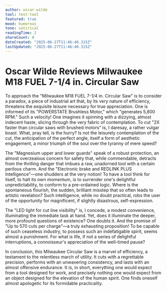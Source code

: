 ```yaml
---
author: oscar-wilde
tool: test-tool
featured: true
mood: humorous
tone: satirical
readingTime: 2
shareCount: 0
dateCreated: "2025-06-27T11:46:40.315Z"
lastUpdated: "2025-06-27T11:46:40.315Z"
---
```


# Oscar Wilde Reviews Milwaukee M18 FUEL 7-1/4 in. Circular Saw

To approach the "Milwaukee M18 FUEL 7-1/4 in. Circular Saw" is to consider a paradox, a piece of industrial art that, by its very nature of efficiency, threatens the exquisite leisure necessary for true appreciation. One is informed of its "POWERSTATE Brushless Motor," which "generates 5,800 RPM." Such a velocity! One imagines it spinning with a dizzying, almost indecent haste, slicing through the very fabric of contemplation. To cut "2X faster than circular saws with brushed motors" is, I daresay, a rather vulgar boast. What, pray tell, is the hurry? Is not the leisurely contemplation of the cut, the anticipation of the perfect angle, itself a form of aesthetic engagement, a minor triumph of the soul over the tyranny of mere speed?

The "Magnesium upper and lower guards" speak of a robust protection, an almost overzealous concern for safety that, while commendable, detracts from the thrilling danger that imbues a raw, unadorned tool with a certain perilous charm. And the "Electronic brake and REDLINK PLUS Intelligence"—one shudders at the very notion! To have a tool think for itself, to halt its own momentum, is to surrender one's delightful unpredictability, to conform to a pre-ordained logic. Where is the spontaneous flourish, the sudden, brilliant misstep that so often leads to artistic revelation? Such intelligence, while no doubt practical, robs the user of the opportunity for magnificent, if slightly disastrous, self-expression.

The "LED light for cut line visibility" is, I concede, a modest convenience, illuminating the immediate task at hand. Yet, does it illuminate the deeper, more profound questions of existence? One doubts it. And the promise of "Up to 570 cuts per charge"—a truly exhausting proposition! To be capable of such ceaseless industry, to possess such an indefatigable spirit, seems almost a punishment. For what is life, if not a series of delightful interruptions, a connoisseur's appreciation of the well-timed pause?

In conclusion, this Milwaukee Circular Saw is a marvel of efficiency, a testament to the relentless march of utility. It cuts with a regrettable precision, performs with an unwavering consistency, and lasts with an almost offensive endurance. It is, in short, everything one would expect from a tool designed for work, and precisely nothing one would expect from an object designed for the elevation of the human spirit. One finds oneself almost apologetic for its formidable practicality.
